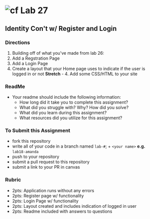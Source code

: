 # ![cf](http://i.imgur.com/7v5ASc8.png) Lab 27
## Identity Con't w/ Register and Login


### Directions
1. Building off of what you've made from lab 26:
  1. Add a Regstration Page
  2. Add a Login Page
  3. Create a layout that your Home page uses to indicate if the user is logged in or not
  **Stretch** - 4. Add some CSS/HTML to your site

### ReadMe
- Your readme should include the following information:
	- How long did it take you to complete this assignment?
	- What did you struggle with? Why? How did you solve?
	- What did you learn during this assignment?
    - What resources did you utilize for this assignment?
    

### To Submit this Assignment
- fork this repository
- write all of your code in a branch named `lab-#`; + `<your name>` **e.g.** `lab18-amanda`
- push to your repository
- submit a pull request to this repository
- submit a link to your PR in canvas


### Rubric
- 2pts: Application runs without any errors
- 2pts: Register page w/ functionality 
- 2pts: Login Page w/ functionality 
- 2pts: Layout created and includes indication of logged in user
- 2pts: Readme included with answers to questions

